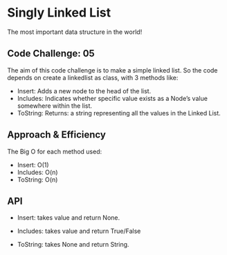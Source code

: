 # Singly Linked List
The most important data structure in the world!

## Code Challenge: 05
The aim of this code challenge is to make a simple linked list. So the code depends on create a linkedlist as class, with 3 methods like:

- Insert: Adds a new node to the head of the list.
- Includes: Indicates whether specific value exists as a Node’s value somewhere within the list.
- ToString: Returns: a string representing all the values in the Linked List.

## Approach & Efficiency
The Big O for each method used:

- Insert: O(1)
- Includes: O(n)
- ToString: O(n)

## API
- Insert: takes value and return None.

- Includes: takes value and return True/False

- ToString: takes None and return String.

